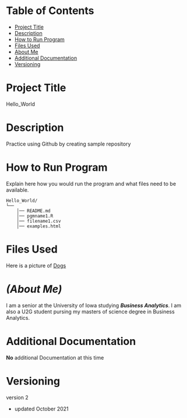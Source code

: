 # Table of Contents
- [Project Title](README.md#project-title)
- [Description](README.md#description)
- [How to Run Program](README.md#how-to-run-program)
- [Files Used](README.md#files-used)
- [About Me](README.md#about-me)
- [Additional Documentation](README.md#additional-documentation)
- [Versioning](README.md#versioning)

# Project Title
Hello_World

# Description
Practice using Github by creating sample repository

# How to Run Program
Explain here how you would run the program and what files need to be available.
```
Hello_World/
└── 
    │── README.md
    │── pgmname1.R
    │── filename1.csv
    │── examples.html
```


# Files Used
Here is a picture of [Dogs](https://www.google.com/search?q=dogs&rlz=1C5CHFA_enUS826US826&sxsrf=AOaemvJpYJpfSTKvrmC4ogZykU_Vfoi_GA:1634840462824&source=lnms&tbm=isch&sa=X&ved=2ahUKEwiH27Ooj9zzAhURl2oFHVHDCkcQ_AUoAXoECAEQAw&biw=1440&bih=821&dpr=2#imgrc=OyQGKst6Lara3M)

# ***(About Me)***
I am a senior at the University of Iowa studying ***Business Analytics***. I am also a U2G student pursing my masters of science degree in Business Analytics.

# Additional Documentation
**No** additional Documentation at this time

# Versioning
version 2 
- updated October 2021

